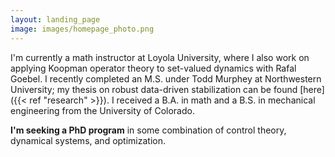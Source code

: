 ```yaml
---
layout: landing_page
image: images/homepage_photo.png
---
```

I'm currently a math instructor at Loyola University, where I also work on applying Koopman operator theory to set-valued dynamics with Rafal Goebel. I recently completed an M.S. under Todd Murphey at Northwestern University; my thesis on robust data-driven stabilization can be found [here]({{< ref "research" >}}). I received a B.A. in math and a B.S. in mechanical engineering from the University of Colorado.

**I'm seeking a PhD program** in some combination of control theory, dynamical systems, and optimization.